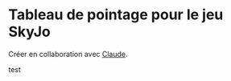 # Tableau de pointage pour le jeu SkyJo

Créer en collaboration avec [Claude](https://claude.ai/).  

test

